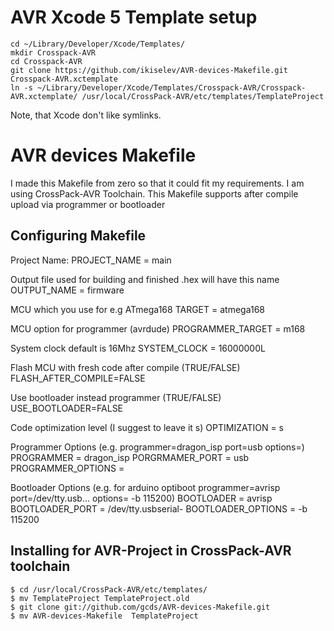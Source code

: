 AVR Xcode 5 Template setup
===================

	cd ~/Library/Developer/Xcode/Templates/
	mkdir Crosspack-AVR
	cd Crosspack-AVR
	git clone https://github.com/ikiselev/AVR-devices-Makefile.git Crosspack-AVR.xctemplate
	ln -s ~/Library/Developer/Xcode/Templates/Crosspack-AVR/Crosspack-AVR.xctemplate/ /usr/local/CrossPack-AVR/etc/templates/TemplateProject
Note, that Xcode don't like symlinks.


AVR devices Makefile
====================

I made this Makefile from zero so that it could fit my requirements. I am using CrossPack-AVR Toolchain. This Makefile supports after compile upload via programmer or bootloader

Configuring Makefile
--------------------

Project Name:
	PROJECT_NAME = main 
	
Output file used for building and finished .hex will have this name
	OUTPUT_NAME = firmware

MCU which you use for e.g ATmega168
	TARGET = atmega168

MCU option for programmer (avrdude)	
	PROGRAMMER_TARGET = m168
	
System clock default is 16Mhz
	SYSTEM_CLOCK = 16000000L

Flash MCU with fresh code after compile (TRUE/FALSE)
	FLASH_AFTER_COMPILE=FALSE

Use bootloader instead programmer (TRUE/FALSE)
	USE_BOOTLOADER=FALSE
	
Code optimization level (I suggest to leave it s)
	OPTIMIZATION = s

Programmer Options (e.g. programmer=dragon_isp port=usb options=)
	PROGRAMMER = dragon_isp
	PORGRMAMER_PORT = usb
	PROGRAMMER_OPTIONS =

Bootloader Options (e.g. for arduino optiboot programmer=avrisp port=/dev/tty.usb... options= -b 115200)
	BOOTLOADER = avrisp
	BOOTLOADER_PORT = /dev/tty.usbserial-
	BOOTLOADER_OPTIONS = -b 115200
	
Installing for AVR-Project in CrossPack-AVR toolchain
------------------------------------------------------

	$ cd /usr/local/CrossPack-AVR/etc/templates/
	$ mv TemplateProject TemplateProject.old
	$ git clone git://github.com/gcds/AVR-devices-Makefile.git
	$ mv AVR-devices-Makefile  TemplateProject
	
